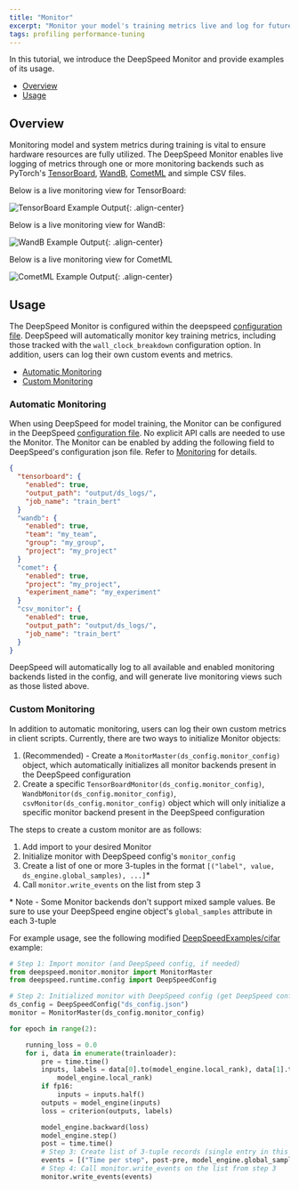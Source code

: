 ```yaml
---
title: "Monitor"
excerpt: "Monitor your model's training metrics live and log for future analysis"
tags: profiling performance-tuning
---
```


In this tutorial, we introduce the DeepSpeed Monitor and provide examples of its usage.

  - [Overview](#overview)
  - [Usage](#usage)

## Overview

Monitoring model and system metrics during training is vital to ensure hardware resources are fully utilized. The DeepSpeed Monitor enables live logging of metrics through one or more monitoring backends such as PyTorch's [TensorBoard](https://pytorch.org/docs/1.8.0/tensorboard.html), [WandB](https://docs.wandb.ai/quickstart), [CometML](https://www.comet.com/docs/v2/guides/quickstart/) and simple CSV files.

Below is a live monitoring view for TensorBoard:

![TensorBoard Example Output](/assets/images/tensorboard_monitor.PNG){: .align-center}

Below is a live monitoring view for WandB:

![WandB Example Output](/assets/images/wandb_monitor.PNG){: .align-center}

Below is a live monitoring view for CometML

![CometML Example Output](/assets/images/comet_monitor.PNG){: .align-center}

## Usage

The DeepSpeed Monitor is configured within the deepspeed [configuration file](/docs/config-json/#monitoring-module-tensorboard-wandb-csv). DeepSpeed will automatically monitor key training metrics, including those tracked with the `wall_clock_breakdown` configuration option. In addition, users can log their own custom events and metrics.

  - [Automatic Monitoring](#automatic-monitoring)
  - [Custom Monitoring](#custom-monitoring)

### Automatic Monitoring

When using DeepSpeed for model training, the Monitor can be configured in the DeepSpeed [configuration file](/docs/config-json/#monitoring-module-tensorboard-wandb-csv). No explicit API calls are needed to use the Monitor. The Monitor can be enabled by adding the following field to DeepSpeed's configuration json file. Refer to [Monitoring](/docs/config-json/#monitoring-module-tensorboard-wandb-csv) for details.

```json
{
  "tensorboard": {
    "enabled": true,
    "output_path": "output/ds_logs/",
    "job_name": "train_bert"
  }
  "wandb": {
    "enabled": true,
    "team": "my_team",
    "group": "my_group",
    "project": "my_project"
  }
  "comet": {
    "enabled": true,
    "project": "my_project",
    "experiment_name": "my_experiment"
  }
  "csv_monitor": {
    "enabled": true,
    "output_path": "output/ds_logs/",
    "job_name": "train_bert"
  }
}
```

DeepSpeed will automatically log to all available and enabled monitoring backends listed in the config, and will generate live monitoring views such as those listed above.

### Custom Monitoring

In addition to automatic monitoring, users can log their own custom metrics in client scripts. Currently, there are two ways to initialize Monitor objects:

1. (Recommended) - Create a `MonitorMaster(ds_config.monitor_config)` object, which automatically initializes all monitor backends present in the DeepSpeed configuration
2. Create a specific `TensorBoardMonitor(ds_config.monitor_config)`, `WandbMonitor(ds_config.monitor_config)`, `csvMonitor(ds_config.monitor_config)` object which will only initialize a specific monitor backend present in the DeepSpeed configuration


The steps to create a custom monitor are as follows:

1. Add import to your desired Monitor
2. Initialize monitor with DeepSpeed config's `monitor_config`
3. Create a list of one or more 3-tuples in the format `[("label", value, ds_engine.global_samples), ...]`\*
4. Call `monitor.write_events` on the list from step 3

\* Note - Some Monitor backends don't support mixed sample values. Be sure to use your DeepSpeed engine object's `global_samples` attribute in each 3-tuple

For example usage, see the following modified [DeepSpeedExamples/cifar](https://github.com/microsoft/DeepSpeedExamples/tree/master/cifar) example:

```python
# Step 1: Import monitor (and DeepSpeed config, if needed)
from deepspeed.monitor.monitor import MonitorMaster
from deepspeed.runtime.config import DeepSpeedConfig

# Step 2: Initialized monitor with DeepSpeed config (get DeepSpeed config object, if needed)
ds_config = DeepSpeedConfig("ds_config.json")
monitor = MonitorMaster(ds_config.monitor_config)

for epoch in range(2):

    running_loss = 0.0
    for i, data in enumerate(trainloader):
        pre = time.time()
        inputs, labels = data[0].to(model_engine.local_rank), data[1].to(
            model_engine.local_rank)
        if fp16:
            inputs = inputs.half()
        outputs = model_engine(inputs)
        loss = criterion(outputs, labels)

        model_engine.backward(loss)
        model_engine.step()
        post = time.time()
        # Step 3: Create list of 3-tuple records (single entry in this case)
        events = [("Time per step", post-pre, model_engine.global_samples)]
        # Step 4: Call monitor.write_events on the list from step 3
        monitor.write_events(events)
```
